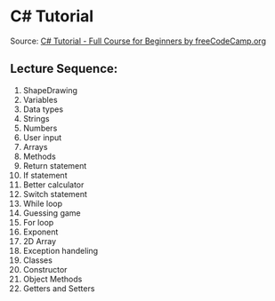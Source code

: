 # C# Tutorial

Source: [C# Tutorial - Full Course for Beginners by freeCodeCamp.org](https://youtu.be/GhQdlIFylQ8?si=c27hZdPRVMAfmGoU)

## Lecture Sequence: 
1. ShapeDrawing
2. Variables
2. Data types
2. Strings
2. Numbers
2. User input
2. Arrays
2. Methods
2. Return statement
2. If statement
2. Better calculator
2. Switch statement
2. While loop
2. Guessing game
2. For loop
2. Exponent
2. 2D Array
2. Exception handeling
2. Classes
2. Constructor
2. Object Methods
2. Getters and Setters
